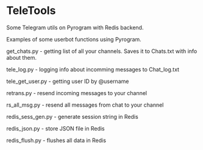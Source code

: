 # TeleTools

Some Telegram utils on Pyrogram with Redis backend.

Examples of some userbot functions using Pyrogram.

get_chats.py - getting list of all your channels. Saves it to Chats.txt with info about them.

tele_log.py - logging info about incomming messages to Chat_log.txt  

tele_get_user.py - getting user ID by @username

retrans.py - resend incoming messages to your channel

rs_all_msg.py - resend all messages from chat to your channel

redis_sess_gen.py - generate session string in Redis

redis_json.py - store JSON file in Redis 

redis_flush.py - flushes all data in Redis

